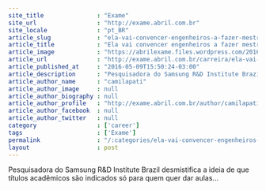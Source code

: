 ```yaml
---
site_title               : "Exame"
site_url                 : "http://exame.abril.com.br"
site_locale              : "pt_BR"
article_slug             : "ela-vai-convencer-engenheiros-a-fazer-mestrado-e-doutorado"
article_title            : "Ela vai convencer engenheiros a fazer mestrado e doutorado"
article_image            : "https://abrilexame.files.wordpress.com/2016/09/size_960_16_9_vanessa-testoni.jpg?quality=70&strip=all&w=960"
article_url              : "http://exame.abril.com.br/carreira/ela-vai-convencer-engenheiros-a-fazer-mestrado-e-doutorado/"
article_published_at     : "2016-05-09T15:50:24-03:00"
article_description      : "Pesquisadora do Samsung R&D Institute Brazil desmistifica a ideia de que títulos acadêmicos são indicados só para quem quer dar aulas..."
article_author_name      : "camilapati"
article_author_image     : null
article_author_biography : null
article_author_profile   : "http://exame.abril.com.br/author/camilapati/"
article_author_facebook  : null
article_author_twitter   : null
category                 : ['career']
tags                     : ['Exame']
permalink                : "/:categories/ela-vai-convencer-engenheiros-a-fazer-mestrado-e-doutorado/"
layout                   : post
---
```


Pesquisadora do Samsung R&D Institute Brazil desmistifica a ideia de que títulos acadêmicos são indicados só para quem quer dar aulas...
